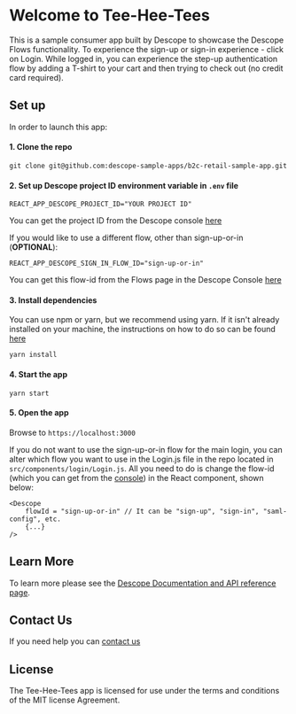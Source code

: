 # Welcome to Tee-Hee-Tees
This is a sample consumer app built by Descope to showcase the Descope Flows functionality. 
To experience the sign-up or sign-in experience - click on Login. 
While logged in, you can experience the step-up authentication flow by adding a T-shirt to your cart and then trying to check out (no credit card required). 

## Set up
In order to launch this app:

#### 1. Clone the repo 
```
git clone git@github.com:descope-sample-apps/b2c-retail-sample-app.git
```

#### 2. Set up Descope project ID environment variable in `.env` file
```
REACT_APP_DESCOPE_PROJECT_ID="YOUR PROJECT ID"
```

You can get the project ID from the Descope console [here](https://app.descope.com/settings/project)

If you would like to use a different flow, other than sign-up-or-in (**OPTIONAL**):
```
REACT_APP_DESCOPE_SIGN_IN_FLOW_ID="sign-up-or-in"
```

You can get this flow-id from the Flows page in the Descope Console [here](https://app.descope.com/flows)

#### 3. Install dependencies 

You can use npm or yarn, but we recommend using yarn. If it isn't already installed on your machine, the instructions on how to do so can be found [here](https://classic.yarnpkg.com/lang/en/docs/install/)
```
yarn install
```

#### 4. Start the app
```
yarn start
```

#### 5. Open the app
Browse to `https://localhost:3000`


If you do not want to use the sign-up-or-in flow for the main login, you can alter which flow you want to use in the Login.js file in the repo located in `src/components/login/Login.js`. All you need to do is change the flow-id (which you can get from the [console](https://app.descope.com/flows)) in the React component, shown below: 

```
<Descope
    flowId = "sign-up-or-in" // It can be "sign-up", "sign-in", "saml-config", etc.
    {...}
/>
```

## Learn More
To learn more please see the [Descope Documentation and API reference page](https://docs.descope.com/).

## Contact Us
If you need help you can [contact us](https://docs.descope.com/support/)

## License
The Tee-Hee-Tees app is licensed for use under the terms and conditions of the MIT license Agreement.
